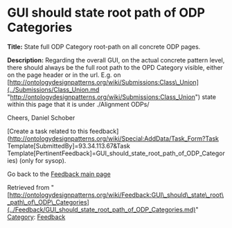 #  GUI should state root path of ODP Categories


__Title:__ State full ODP Category root-path on all concrete ODP pages.


__Description:__ Regarding the overall GUI, on the actual concrete pattern level, there should always be the full root path to the OPD Category visible, either on the page header or in the url.
E.g. on
[http://ontologydesignpatterns.org/wiki/Submissions:Class\_Union](../Submissions/Class_Union.md "http://ontologydesignpatterns.org/wiki/Submissions:Class_Union") 
state within this page that it is under ./Alignment ODPs/ 


Cheers, Daniel Schober 


  




[Create a task related to this feedback](http://ontologydesignpatterns.org/wiki/Special:AddData/Task_Form?Task Template[SubmittedBy]=93.34.113.67&Task Template[PertinentFeedback]=GUI_should_state_root_path_of_ODP_Categories) (only for sysop).


  



Go back to the  [Feedback main page](../Feedback/Main.md "Feedback:Main")





Retrieved from "[http://ontologydesignpatterns.org/wiki/Feedback:GUI\_should\_state\_root\_path\_of\_ODP\_Categories](../Feedback/GUI_should_state_root_path_of_ODP_Categories.md)"
 [Category](http://ontologydesignpatterns.org/wiki/Special:Categories "Special:Categories"): [Feedback](../Category/Feedback.md "Category:Feedback")